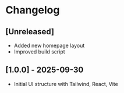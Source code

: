 # Changelog

## [Unreleased]
- Added new homepage layout
- Improved build script

## [1.0.0] - 2025-09-30
- Initial UI structure with Tailwind, React, Vite
